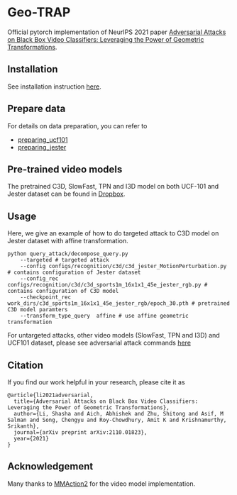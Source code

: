 # Geo-TRAP
Official pytorch implementation of NeurIPS 2021 paper
[Adversarial Attacks on Black Box Video Classifiers:
Leveraging the Power of Geometric Transformations](https://arxiv.org/abs/2110.01823).


## Installation
See installation instruction [here](install.md).


## Prepare data
For details on data preparation, you can refer to

* [preparing_ucf101](/tools/data/ucf101/README.md)
* [preparing_jester](/tools/data/jester/README.md)

## Pre-trained video models
The pretrained C3D, SlowFast, TPN and I3D model on both UCF-101 and Jester dataset can be found in 
[Dropbox](https://www.dropbox.com/sh/goltkscppr0k53n/AAAkCa34PrRgIk8wYNxx_WJ3a?dl=0).

## Usage

Here, we give an example of how to do targeted attack to C3D model on Jester dataset with affine transformation.
```shell
python query_attack/decompose_query.py 
    --targeted # targeted attack 
    --config configs/recognition/c3d/c3d_jester_MotionPerturbation.py  # contains configuration of Jester dataset                         
    --config_rec configs/recognition/c3d/c3d_sports1m_16x1x1_45e_jester_rgb.py # contains configuration of C3D model                         
    --checkpoint_rec work_dirs/c3d_sports1m_16x1x1_45e_jester_rgb/epoch_30.pth # pretrained C3D model paramters                                            
    --transform_type_query  affine # use affine geometric transformation
```


For untargeted attacks, other video models (SlowFast, TPN and I3D) and UCF101 dataset, please see adversarial attack commands [here](tools/query_commands.bash)
 
 
##  Citation

If you find our work helpful in your research, please cite it as 

```shell
@article{li2021adversarial,
  title={Adversarial Attacks on Black Box Video Classifiers: Leveraging the Power of Geometric Transformations},
  author={Li, Shasha and Aich, Abhishek and Zhu, Shitong and Asif, M Salman and Song, Chengyu and Roy-Chowdhury, Amit K and Krishnamurthy, Srikanth},
  journal={arXiv preprint arXiv:2110.01823},
  year={2021}
}
```

## Acknowledgement

Many thanks to [MMAction2](https://github.com/open-mmlab/mmaction2.git) for the video model implementation.

